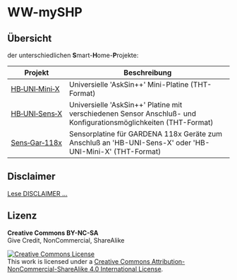 # WW-mySHP

## Übersicht

der unterschiedlichen <b>S</b>mart-<b>H</b>ome-<b>P</b>rojekte:

| **Projekt** | **Beschreibung** |
| --- | --- |
| [HB‑UNI‑Mini‑X](./SHP_HB-UNI-Mini-X/README.md "Zeigen ...") | Universielle 'AskSin++' Mini-Platine (THT-Format) |
| [HB‑UNI‑Sens‑X](./SHP_HB-UNI-Sens-X/README.md "Zeigen ...") | Universielle 'AskSin++' Platine mit verschiedenen Sensor Anschluß- und Konfigurationsmöglichkeiten (THT-Format) |
| [Sens‑Gar‑118x](./SHP_Sens-Gar-118x/README.md "Zeigen ...") | Sensorplatine für GARDENA 118x Geräte zum Anschluß an 'HB-UNI-Sens-X' oder 'HB-UNI-Mini-X' (THT-Format) |

## Disclaimer
[Lese DISCLAIMER ...](DISCLAIMER.md "Lesen ...")

## Lizenz

**Creative Commons BY-NC-SA**<br>
Give Credit, NonCommercial, ShareAlike

<a rel="license" href="http://creativecommons.org/licenses/by-nc-sa/4.0/"><img alt="Creative Commons License" style="border-width:0" src="https://i.creativecommons.org/l/by-nc-sa/4.0/88x31.png" /></a><br />This work is licensed under a <a rel="license" href="http://creativecommons.org/licenses/by-nc-sa/4.0/">Creative Commons Attribution-NonCommercial-ShareAlike 4.0 International License</a>.
